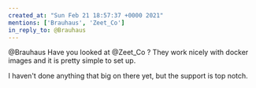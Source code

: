 ```yaml
---
created_at: "Sun Feb 21 18:57:37 +0000 2021"
mentions: ['Brauhaus', 'Zeet_Co']
in_reply_to: @Brauhaus
---
```


@Brauhaus Have you looked at @Zeet_Co ? They work nicely with docker images and it is pretty simple to set up.

I haven't done anything that big on there yet, but the support is top notch.